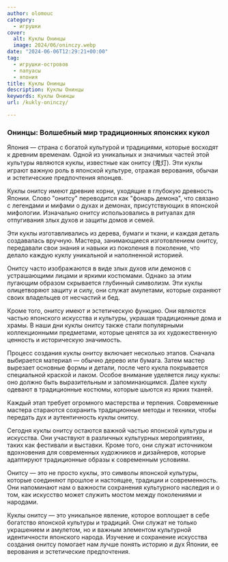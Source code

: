 ```yaml
---
author: olomouc
category:
  - игрушки
cover:
  alt: Куклы Онинцы
  image: 2024/06/oninczy.webp
date: "2024-06-06T12:29:21+00:00"
tag:
  - игрушки-островов
  - папуасы
  - япония
title: Куклы Онинцы
description: Куклы Онинцы
keywords: Куклы Онинцы
url: /kukly-oninczy/

---
```

### Онинцы: Волшебный мир традиционных японских кукол

Япония — страна с богатой культурой и традициями, которые восходят к древним временам. Одной из уникальных и значимых частей этой культуры являются куклы, известные как онитсу (鬼灯). Эти куклы играют важную роль в японской культуре, отражая верования, обычаи и эстетические предпочтения японцев.

Куклы онитсу имеют древние корни, уходящие в глубокую древность Японии. Слово "онитсу" переводится как "фонарь демона", что связано с легендами и мифами о духах и демонах, присутствующих в японской мифологии. Изначально онитсу использовались в ритуалах для отпугивания злых духов и защиты домов и семей.

Эти куклы изготавливались из дерева, бумаги и ткани, и каждая деталь создавалась вручную. Мастера, занимающиеся изготовлением онитсу, передавали свои знания и навыки из поколения в поколение, что делало каждую куклу уникальной и наполненной историей.

Онитсу часто изображаются в виде злых духов или демонов с устрашающими лицами и яркими костюмами. Однако за этим пугающим образом скрывается глубинный символизм. Эти куклы олицетворяют защиту и силу, они служат амулетами, которые охраняют своих владельцев от несчастий и бед.

Кроме того, онитсу имеют и эстетическую функцию. Они являются частью японского искусства и культуры, украшая традиционные дома и храмы. В наши дни куклы онитсу также стали популярными коллекционными предметами, которые ценятся за их художественную ценность и историческую значимость.

Процесс создания куклы онитсу включает несколько этапов. Сначала выбирается материал — обычно дерево или бумага. Затем мастер вырезает основные формы и детали, после чего кукла покрывается специальной краской и лаком. Особое внимание уделяется лицу куклы: оно должно быть выразительным и запоминающимся. Далее куклу одевают в традиционные костюмы, которые шьются из ярких тканей.

Каждый этап требует огромного мастерства и терпения. Современные мастера стараются сохранить традиционные методы и техники, чтобы передать дух и аутентичность куклы онитсу.

Сегодня куклы онитсу остаются важной частью японской культуры и искусства. Они участвуют в различных культурных мероприятиях, таких как фестивали и выставки. Кроме того, они служат источником вдохновения для современных художников и дизайнеров, которые адаптируют традиционные образы к современным условиям.

Онитсу — это не просто куклы, это символы японской культуры, которые соединяют прошлое и настоящее, традиции и современность. Они напоминают нам о важности сохранения культурного наследия и о том, как искусство может служить мостом между поколениями и народами.

Куклы онитсу — это уникальное явление, которое воплощает в себе богатство японской культуры и традиций. Они служат не только украшением и амулетом, но и важным элементом культурной идентичности японского народа. Изучение и сохранение искусства создания онитсу помогает нам лучше понять историю и дух Японии, ее верования и эстетические предпочтения.
